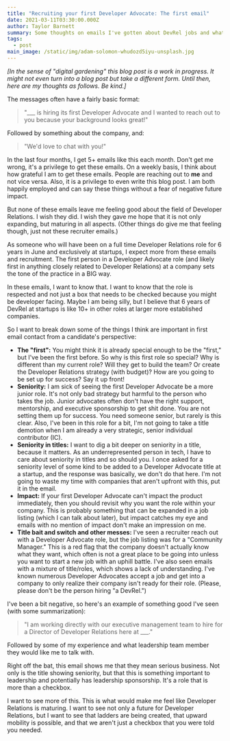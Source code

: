 ```yaml
---
title: "Recruiting your first Developer Advocate: The first email"
date: 2021-03-11T03:30:00.000Z
author: Taylor Barnett
summary: Some thoughts on emails I've gotten about DevRel jobs and what I want to see
tags:
  - post
main_image: /static/img/adam-solomon-whudozd5iyu-unsplash.jpg
---
```

_[In the sense of "digital gardening" this blog post is a work in progress. It might not even turn into a blog post but take a different form. Until then, here are my thoughts as follows. Be kind.]_

The messages often have a fairly basic format: 

> "___ is hiring its first Developer Advocate and I wanted to reach out to you because your background looks great!"

Followed by something about the company, and:

> "We'd love to chat with you!" 

In the last four months, I get 5+ emails like this each month. Don't get me wrong, it's a privilege to get these emails. On a weekly basis, I think about how grateful I am to get these emails. People are reaching out to **me** and not vice versa. Also, it is a privilege to even write this blog post. I am both happily employed and can say these things without a fear of negative future impact. 

But none of these emails leave me feeling good about the field of Developer Relations. I wish they did. I wish they gave me hope that it is not only expanding, but maturing in all aspects. (Other things do give me that feeling though, just not these recruiter emails.) 

As someone who will have been on a full time Developer Relations role for 6 years in June and exclusively at startups, I expect more from these emails and recruitment. The first person in a Developer Advocate role (and likely first in anything closely related to Developer Relations) at a company sets the tone of the practice in a BIG way. 

In these emails, I want to know that. I want to know that the role is respected and not just a box that needs to be checked because you might be developer facing. Maybe I am being silly, but I believe that 6 years of DevRel at startups is like 10+ in other roles at larger more established companies. 

So I want to break down some of the things I think are important in first email contact from a candidate's perspective:

- **The "first":** You might think it is already special enough to be the "first," but I've been the first before. So why is this first role so special? Why is different than my current role? Will they get to build the team? Or create the Developer Relations strategy (with budget)? How are you going to be set up for success? Say it up front!
- **Seniority:** I am sick of seeing the first Developer Advocate be a more junior role. It's not only bad strategy but harmful to the person who takes the job. Junior advocates often don't have the right support, mentorship, and executive sponsorship to get shit done. You are not setting them up for success. You need someone senior, but rarely is this clear. Also, I've been in this role for a bit, I'm not going to take a title demotion when I am already a very strategic, senior individual contributor (IC).
- **Seniority in titles:** I want to dig a bit deeper on seniority in a title, because it matters. As an underrepresented person in tech, I have to care about seniority in titles and so should you. I once asked for a seniority level of some kind to be added to a Developer Advocate title at a startup, and the response was basically, we don't do that here. I'm not going to waste my time with companies that aren't upfront with this, put it in the email.
- **Impact:** If your first Developer Advocate can't impact the product immediately, then you should revisit why you want the role within your company. This is probably something that can be expanded in a job listing (which I can talk about later), but impact catches my eye and emails with no mention of impact don't make an impression on me.
- **Title bait and switch and other messes:** I've seen a recruiter reach out with a Developer Advocate role, but the job listing was for a "Community Manager." This is a red flag that the company doesn't actually know what they want, which often is not a great place to be going into unless you want to start a new job with an uphill battle. I've also seen emails with a mixture of title/roles, which shows a lack of understanding. I've known numerous Developer Advocates accept a job and get into a company to only realize their company isn't ready for their role. (Please, please don't be the person hiring "a DevRel.")

I've been a bit negative, so here's an example of something good I've seen (with some summarization):
> "I am working directly with our executive management team to hire for a Director of Developer Relations here at ___." 

Followed by some of my experience and what leadership team member they would like me to talk with. 

Right off the bat, this email shows me that they mean serious business. Not only is the title showing seniority, but that this is something important to leadership and potentially has leadership sponsorship. It's a role that is more than a checkbox. 

I want to see more of this. This is what would make me feel like Developer Relations is maturing. I want to see not only a future for Developer Relations, but I want to see that ladders are being created, that upward mobility is possible, and that we aren't just a checkbox that you were told you needed. 
